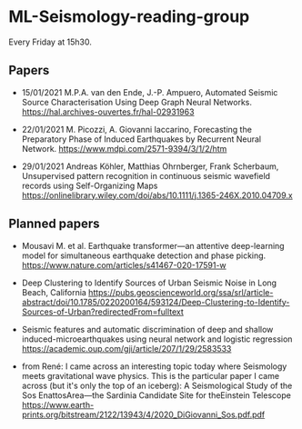 # ML-Seismology-reading-group

Every Friday at 15h30.

## Papers
- 15/01/2021
M.P.A. van den Ende, J.-P. Ampuero, Automated Seismic Source Characterisation Using Deep Graph Neural Networks.
https://hal.archives-ouvertes.fr/hal-02931963

- 22/01/2021
M. Picozzi, A. Giovanni Iaccarino, Forecasting the Preparatory Phase of Induced Earthquakes by Recurrent Neural Network. https://www.mdpi.com/2571-9394/3/1/2/htm

- 29/01/2021
Andreas Köhler,  Matthias Ohrnberger,  Frank Scherbaum, Unsupervised pattern recognition in continuous seismic wavefield records using Self-Organizing Maps 
https://onlinelibrary.wiley.com/doi/abs/10.1111/j.1365-246X.2010.04709.x

## Planned papers

- Mousavi M. et al. Earthquake transformer—an attentive deep-learning model for simultaneous earthquake detection and phase picking. https://www.nature.com/articles/s41467-020-17591-w

- Deep Clustering to Identify Sources of Urban Seismic Noise in Long Beach, California https://pubs.geoscienceworld.org/ssa/srl/article-abstract/doi/10.1785/0220200164/593124/Deep-Clustering-to-Identify-Sources-of-Urban?redirectedFrom=fulltext

- Seismic features and automatic discrimination of deep and shallow induced-microearthquakes using neural network and logistic regression
https://academic.oup.com/gji/article/207/1/29/2583533 

- from René: I came across an interesting topic today where Seismology meets gravitational wave physics. This is the particular paper I came across (but it's only the top of an iceberg):
A Seismological Study of the Sos EnattosArea—the Sardinia Candidate Site for theEinstein Telescope https://www.earth-prints.org/bitstream/2122/13943/4/2020_DiGiovanni_Sos.pdf.pdf
